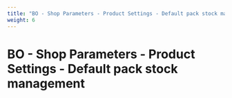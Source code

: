 ```yaml
---
title: "BO - Shop Parameters - Product Settings - Default pack stock management"
weight: 6
---
```


# BO - Shop Parameters - Product Settings - Default pack stock management

